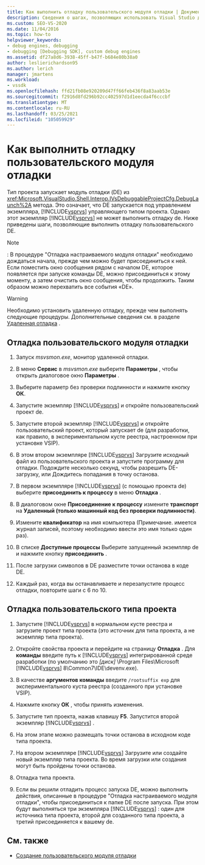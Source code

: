 ```yaml
---
title: Как выполнить отладку пользовательского модуля отладки | Документация Майкрософт
description: Сведения о шагах, позволяющих использовать Visual Studio для отладки пользовательского модуля отладки или пользовательского типа проекта.
ms.custom: SEO-VS-2020
ms.date: 11/04/2016
ms.topic: how-to
helpviewer_keywords:
- debug engines, debugging
- debugging [Debugging SDK], custom debug engines
ms.assetid: df27a8d6-3938-45ff-b47f-b684e80b38a0
author: leslierichardson95
ms.author: lerich
manager: jmartens
ms.workload:
- vssdk
ms.openlocfilehash: ffd21fb08e920209d47ff66feb436f8a83aab53e
ms.sourcegitcommit: f2916d8fd296b92cc402597d1d1eecda4f6cccbf
ms.translationtype: MT
ms.contentlocale: ru-RU
ms.lasthandoff: 03/25/2021
ms.locfileid: "105059929"
---
```

# <a name="how-to-debug-a-custom-debug-engine"></a>Как выполнить отладку пользовательского модуля отладки
Тип проекта запускает модуль отладки (DE) из <xref:Microsoft.VisualStudio.Shell.Interop.IVsDebuggableProjectCfg.DebugLaunch%2A> метода. Это означает, что DE запускается под управлением экземпляра, [!INCLUDE[vsprvs](../../code-quality/includes/vsprvs_md.md)] управляющего типом проекта. Однако этот экземпляр [!INCLUDE[vsprvs](../../code-quality/includes/vsprvs_md.md)] не может выполнить отладку de. Ниже приведены шаги, позволяющие выполнить отладку пользовательского DE.

> [!NOTE]
> : В процедуре "Отладка настраиваемого модуля отладки" необходимо дождаться начала, прежде чем можно будет присоединиться к ней. Если поместить окно сообщения рядом с началом DE, которое появляется при запуске команды DE, можно присоединиться к этому моменту, а затем очистить окно сообщения, чтобы продолжить. Таким образом можно перехватить все события «DE».

> [!WARNING]
> Необходимо установить удаленную отладку, прежде чем выполнять следующие процедуры. Дополнительные сведения см. в разделе [Удаленная отладка](../../debugger/remote-debugging.md) .

## <a name="debug-a-custom-debug-engine"></a>Отладка пользовательского модуля отладки

1. Запуск *msvsmon.exe*, монитор удаленной отладки.

2. В меню **Сервис** в *msvsmon.exe* выберите **Параметры** , чтобы открыть диалоговое окно **Параметры** .

3. Выберите параметр без проверки подлинности и нажмите кнопку **ОК**.

4. Запустите экземпляр [!INCLUDE[vsprvs](../../code-quality/includes/vsprvs_md.md)] и откройте пользовательский проект de.

5. Запустите второй экземпляр [!INCLUDE[vsprvs](../../code-quality/includes/vsprvs_md.md)] и откройте пользовательский проект, который запускает de (для разработки, как правило, в экспериментальном кусте реестра, настроенном при установке VSIP).

6. В этом втором экземпляре [!INCLUDE[vsprvs](../../code-quality/includes/vsprvs_md.md)] Загрузите исходный файл из пользовательского проекта и запустите программу для отладки. Подождите несколько секунд, чтобы разрешить DE-загрузку, или Дождитесь попадания в точку останова.

7. В первом экземпляре [!INCLUDE[vsprvs](../../code-quality/includes/vsprvs_md.md)] (с помощью проекта de) выберите **присоединить к процессу** в меню **Отладка** .

8. В диалоговом окне **Присоединение к процессу** измените **транспорт** на **Удаленный (только машинный код без проверки подлинности)**.

9. Измените **квалификатор** на имя компьютера (Примечание. имеется журнал записей, поэтому необходимо ввести это имя только один раз).

10. В списке **Доступные процессы** Выберите запущенный экземпляр de и нажмите кнопку **присоединить** .

11. После загрузки символов в DE разместите точки останова в коде DE.

12. Каждый раз, когда вы останавливаете и перезапустите процесс отладки, повторите шаги с 6 по 10.

## <a name="debug-a-custom-project-type"></a>Отладка пользовательского типа проекта

1. Запустите [!INCLUDE[vsprvs](../../code-quality/includes/vsprvs_md.md)] в нормальном кусте реестра и загрузите проект типа проекта (это источник для типа проекта, а не экземпляр типа проекта).

2. Откройте свойства проекта и перейдите на страницу **Отладка** . Для **команды** введите путь к [!INCLUDE[vsprvs](../../code-quality/includes/vsprvs_md.md)] интегрированной среде разработки (по умолчанию это *[диск]* \Program Files\Microsoft [!INCLUDE[vsprvs](../../code-quality/includes/vsprvs_md.md)] 8\Common7\IDE\devenv.exe).

3. В качестве **аргументов команды** введите `/rootsuffix exp` для экспериментального куста реестра (созданного при установке VSIP).

4. Нажмите кнопку **ОК** , чтобы принять изменения.

5. Запустите тип проекта, нажав клавишу **F5**. Запустится второй экземпляр [!INCLUDE[vsprvs](../../code-quality/includes/vsprvs_md.md)] .

6. На этом этапе можно размещать точки останова в исходном коде типа проекта.

7. На втором экземпляре [!INCLUDE[vsprvs](../../code-quality/includes/vsprvs_md.md)] Загрузите или создайте новый экземпляр типа проекта. Во время загрузки или создания могут быть пройдены точки останова.

8. Отладка типа проекта.

9. Если вы решили отладить процесс запуска DE, можно выполнить действия, описанные в процедуре "Отладка настраиваемого модуля отладки", чтобы присоединиться к папке DE после запуска. При этом будут выполняться три экземпляра [!INCLUDE[vsprvs](../../code-quality/includes/vsprvs_md.md)] : один для источника типа проекта, второй для созданного типа проекта, а третий присоединяется к вашему de.

## <a name="see-also"></a>См. также
- [Создание пользовательского модуля отладки](../../extensibility/debugger/creating-a-custom-debug-engine.md)
